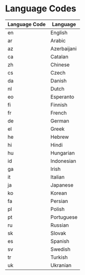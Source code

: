 # Language Codes

| Language Code | Language             |
| ------------- | -------------------- |
| en            | English              |
| ar            | Arabic               |
| az            | Azerbaijani          |
| ca            | Catalan              |
| zh            | Chinese              |
| cs            | Czech                |
| da            | Danish               |
| nl            | Dutch                |
| eo            | Esperanto            |
| fi            | Finnish              |
| fr            | French               |
| de            | German               |
| el            | Greek                |
| he            | Hebrew               |
| hi            | Hindi                |
| hu            | Hungarian            |
| id            | Indonesian           |
| ga            | Irish                |
| it            | Italian              |
| ja            | Japanese             |
| ko            | Korean               |
| fa            | Persian              |
| pl            | Polish               |
| pt            | Portuguese           |
| ru            | Russian              |
| sk            | Slovak               |
| es            | Spanish              |
| sv            | Swedish              |
| tr            | Turkish              |
| uk            | Ukranian             |